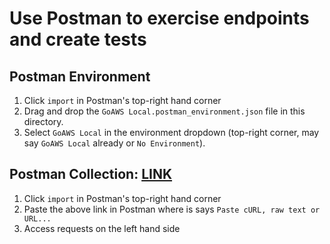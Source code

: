# Use Postman to exercise endpoints and create tests

## Postman Environment
1. Click `import` in Postman's top-right hand corner
2. Drag and drop the `GoAWS Local.postman_environment.json` file in this directory.
3. Select `GoAWS Local` in the environment dropdown (top-right corner, may say `GoAWS Local` already or `No Environment`).

## Postman Collection: [LINK](https://api.postman.com/collections/4714469-2b32c9da-aad4-4e9e-baee-6c11be6798a3?access_key=PMAT-01HG1KVFDXGGKH62KT141MBC0Z)
1. Click `import` in Postman's top-right hand corner
2. Paste the above link in Postman where is says `Paste cURL, raw text or URL...`
3. Access requests on the left hand side
